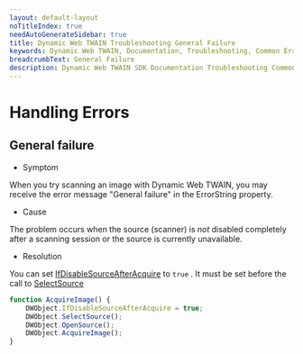```yaml
---
layout: default-layout
noTitleIndex: true
needAutoGenerateSidebar: true
title: Dynamic Web TWAIN Troubleshooting General Failure 
keywords: Dynamic Web TWAIN, Documentation, Troubleshooting, Common Errors, General Failure
breadcrumbText: General Failure
description: Dynamic Web TWAIN SDK Documentation Troubleshooting Common Errors General Failure Page
---
```


# Handling Errors

## General failure

* Symptom

When you try scanning an image with Dynamic Web TWAIN, you may receive the error message "General failure" in the ErrorString property.

* Cause

The problem occurs when the source (scanner) is *not* disabled completely after a scanning session or the source is currently unavailable.

* Resolution

You can set [IfDisableSourceAfterAcquire]({{site.info}}api/WebTwain_Acquire.html#ifdisablesourceafteracquire) to `true` . It must be set before the call to [SelectSource]({{site.info}}api/WebTwain_Acquire.html#selectsource)

``` javascript
function AcquireImage() {
    DWObject.IfDisableSourceAfterAcquire = true;
    DWObject.SelectSource();
    DWObject.OpenSource();
    DWObject.AcquireImage();
}
```